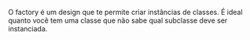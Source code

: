 O factory é um design que te permite criar instâncias de classes.
É ideal quanto você tem uma classe que não sabe qual subclasse deve ser instanciada.